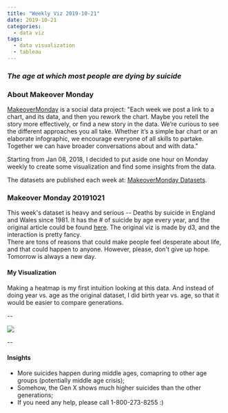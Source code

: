```yaml
---
title: "Weekly Viz 2019-10-21"
date: 2019-10-21
categories:
  - data viz
tags:
  - data visualization
  - tableau
---
```


### *The age at which most people are dying by suicide*


### About Makeover Monday

[MakeoverMonday](http://www.makeovermonday.co.uk/) is a social data project:
"Each week we post a link to a chart, and its data, and then you rework the chart.
Maybe you retell the story more effectively, or find a new story in the data.
We’re curious to see the different approaches you all take. Whether it’s a simple bar chart or an elaborate infographic, we encourage everyone of all skills to partake.
Together we can have broader conversations about and with data."

Starting from Jan 08, 2018, I decided to put aside one hour on Monday weekly to create some visualization and find some insights from the data.

The datasets are published each week at: [MakeoverMonday Datasets](http://www.makeovermonday.co.uk/data/).

### Makeover Monday 20191021

This week's dataset is heavy and serious -- Deaths by suicide in England and Wales since 1981. It has the # of suicide by age every year, and the original article could be found [here](https://www.ons.gov.uk/peoplepopulationandcommunity/healthandsocialcare/healthandwellbeing/articles/middleagedgenerationmostlikelytodiebysuicideanddrugpoisoning/2019-08-13). The original viz is made by d3, and the interaction is pretty fancy.    
There are tons of reasons that could make people feel desperate about life, and that could happen to anyone. However, please, don't give up hope. Tomorrow is always a new day.  

#### My Visualization

Making a heatmap is my first intuition looking at this data. And instead of doing year vs. age as the original dataset, I did birth year vs. age, so that it would be easier to compare generations.  

--  
<div class='tableauPlaceholder' id='viz1571706875776' style='position: relative'>
<noscript><a href='#'>
  <img alt=' ' src='https:&#47;&#47;public.tableau.com&#47;static&#47;images&#47;Ma&#47;MakeOverMonday20191021&#47;SuicidebyGeneration&#47;1_rss.png' style='border: none' />
</a></noscript>
<object class='tableauViz'  style='display:none;'>
  <param name='host_url' value='https%3A%2F%2Fpublic.tableau.com%2F' /> 
  <param name='embed_code_version' value='3' />
  <param name='site_root' value='' />
  <param name='name' value='MakeOverMonday20191021&#47;SuicidebyGeneration' />
  <param name='tabs' value='no' />
  <param name='toolbar' value='yes' />
  <param name='static_image' value='https:&#47;&#47;public.tableau.com&#47;static&#47;images&#47;Ma&#47;MakeOverMonday20191021&#47;SuicidebyGeneration&#47;1.png' /> 
  <param name='animate_transition' value='yes' />
  <param name='display_static_image' value='yes' />
  <param name='display_spinner' value='yes' />
  <param name='display_overlay' value='yes' />
  <param name='display_count' value='yes' />
</object></div>             
<script type='text/javascript'>   
  var divElement = document.getElementById('viz1571706875776');            
  var vizElement = divElement.getElementsByTagName('object')[0];      
  if ( divElement.offsetWidth > 800 ) { vizElement.style.width='800px';vizElement.style.height='827px';} else if ( divElement.offsetWidth > 500 ) { vizElement.style.width='800px';vizElement.style.height='827px';} else { vizElement.style.width='100%';vizElement.style.height='727px';}   
  var scriptElement = document.createElement('script');        
  scriptElement.src = 'https://public.tableau.com/javascripts/api/viz_v1.js';             
  vizElement.parentNode.insertBefore(scriptElement, vizElement);            
</script>
  
--  

#### Insights
* More suicides happen during middle ages, comapring to other age groups (potentially middle age crisis);  
* Somehow, the Gen X shows much higher suicides than the other generations;  
* If you need any help, please call 1-800-273-8255 :)
  
